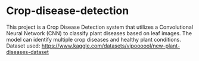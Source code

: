 # Crop-disease-detection
This project is a Crop Disease Detection system that utilizes a Convolutional Neural Network (CNN) to classify plant diseases based on leaf images. The model can identify multiple crop diseases and healthy plant conditions.
Dataset used: https://www.kaggle.com/datasets/vipoooool/new-plant-diseases-dataset
